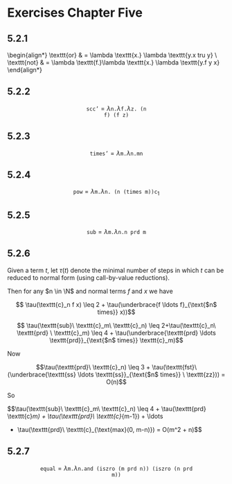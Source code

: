 # Exercises Chapter Five

## 5.2.1

\begin{align*} \texttt{or} & = \lambda \texttt{x.} \lambda \texttt{y.x tru y}
\\
\texttt{not} & = \lambda \texttt{f.}\lambda \texttt{x.} \lambda \texttt{y.f
y x}
\end{align*}

## 5.2.2

$$\texttt{scc'} = \lambda \texttt{n.}\lambda \texttt{f.}\lambda \texttt{z. (n
f) (f z)}$$

## 5.2.3

$$\texttt{times'} = \lambda \texttt{m.} \lambda \texttt{n.mn}$$

## 5.2.4

$$\texttt{pow} = \lambda \texttt{m.}\lambda \texttt{n. (n (times m))}
\texttt{c}_1$$

## 5.2.5

$$\texttt{sub} = \lambda \texttt{m.}\lambda \texttt{n.n prd m}$$

## 5.2.6

Given a term $t$, let $\tau(t)$ denote the minimal number of steps in which $t$
can be reduced to normal form (using call-by-value reductions). 

Then for any $n
\in \N$ and normal terms $f$ and $x$ we have

$$ \tau(\texttt{c}_n f x) \leq 2 + \tau(\underbrace{f \ldots f}_{\text{$n$
times}} x))$$

$$ \tau(\texttt{sub}\ \texttt{c}_m\ \texttt{c}_n) \leq 2+\tau(\texttt{c}_n\
\texttt{prd} \ \texttt{c}_m) \leq 4 + \tau(\underbrace{\texttt{prd} \ldots
\texttt{prd}}_{\text{$n$ times}} \texttt{c}_m)$$

Now

$$\tau(\texttt{prd}\ \texttt{c}_n) \leq 3 + \tau(\texttt{fst}\
(\underbrace{\texttt{ss} \ldots \texttt{ss}}_{\text{$n$ times}} \ \texttt{zz})) = O(n)$$

So

$$\tau(\texttt{sub}\ \texttt{c}_m\ \texttt{c}_n) \leq 4 + \tau(\texttt{prd}\
\texttt{c}_m) + \tau(\texttt{prd}\ \texttt{c}_{m-1}) + \ldots
+ \tau(\texttt{prd}\ \texttt{c}_{\text{max}(0, m-n)}) = O(m^2 + n)$$

## 5.2.7

$$\texttt{equal} = \lambda \texttt{m.}\lambda \texttt{n.and (iszro (m prd n)) (iszro (n prd
m))}$$
